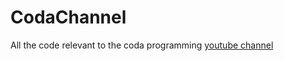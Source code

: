 # CodaChannel
All the code relevant to the coda programming [youtube channel](https://www.youtube.com/channel/UCRd1ijYEb7j--zttxh2z4_A)
